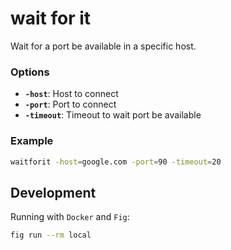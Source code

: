 # wait for it

Wait for a port be available in a specific host.


### Options

- **`-host`**: Host to connect
- **`-port`**: Port to connect
- **`-timeout`**: Timeout to wait port be available


### Example

```bash
waitforit -host=google.com -port=90 -timeout=20
```


## Development

Running with `Docker` and `Fig`:

```bash
fig run --rm local
```
